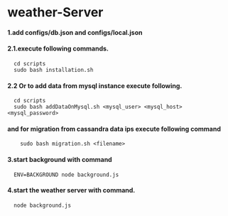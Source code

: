 weather-Server
=============
#### 1.add configs/db.json and configs/local.json
#### 2.1.execute following commands.
      cd scripts
      sudo bash installation.sh
#### 2.2 Or to add data from mysql instance execute following.
      cd scripts 
      sudo bash addDataOnMysql.sh <mysql_user> <mysql_host> <mysql_password>
####     and  for migration from cassandra data ips execute following command 
        sudo bash migration.sh <filename>
#### 3.start background with command
      ENV=BACKGROUND node background.js
#### 4.start the weather server with command.
      node background.js
